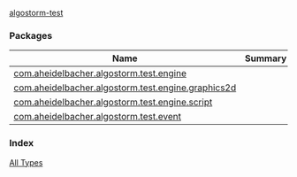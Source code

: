 [algostorm-test](.)

### Packages

| Name | Summary |
|---|---|
| [com.aheidelbacher.algostorm.test.engine](com.aheidelbacher.algostorm.test.engine/index.md) |  |
| [com.aheidelbacher.algostorm.test.engine.graphics2d](com.aheidelbacher.algostorm.test.engine.graphics2d/index.md) |  |
| [com.aheidelbacher.algostorm.test.engine.script](com.aheidelbacher.algostorm.test.engine.script/index.md) |  |
| [com.aheidelbacher.algostorm.test.event](com.aheidelbacher.algostorm.test.event/index.md) |  |

### Index

[All Types](alltypes/index.md)